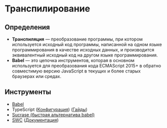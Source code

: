 # Транспилирование

## Определения

- **Транспиляция** — преобразование программы, при котором используется исходный код программы, написанной на одном языке программирования в качестве исходных данных, и производится эквивалентный исходный код на другом языке программирования.
- **Babel** — это цепочка инструментов, которая в основном используется для преобразования кода ECMAScript 2015+ в обратно совместимую версию JavaScript в текущих и более старых браузерах или средах.

## Инструменты

- [Babel](https://babeljs.io/docs/en/)
- TypeScript ([Конфигурация](typescript)) ([Гайды](https://cfl.itech-group.ru/display/FRON/TypeScript))
- [Sucrase (быстрая альтернатива babel)](https://sucrase.io/)
- [SWC](swc) ([Документация](https://swc.rs/docs/getting-started))
